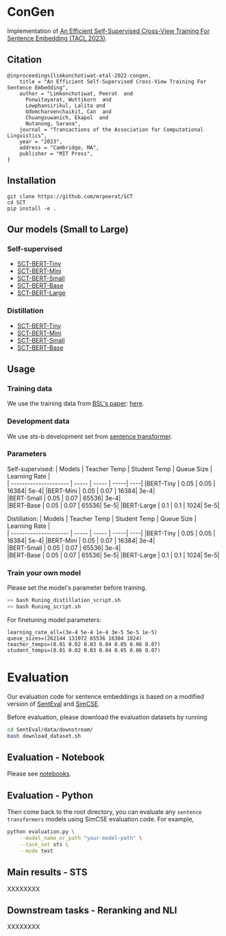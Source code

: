 # ConGen
Implementation of [An Efficient Self-Supervised Cross-View Training For Sentence Embedding (TACL 2023)]().

## Citation
```
@inproceedings{limkonchotiwat-etal-2022-congen,
    title = "An Efficient Self-Supervised Cross-View Training For Sentence Embedding",
    author = "Limkonchotiwat, Peerat  and
      Ponwitayarat, Wuttikorn  and
      Lowphansirikul, Lalita and
      Udomcharoenchaikit, Can  and
      Chuangsuwanich, Ekapol  and
      Nutanong, Sarana",
    journal = "Transactions of the Association for Computational Linguistics",
    year = "2023",
    address = "Cambridge, MA",
    publisher = "MIT Press",
}
```

## Installation
```
git clone https://github.com/mrpeerat/SCT
cd SCT
pip install -e .
``` 

## Our models (Small to Large)
### Self-supervised
- [SCT-BERT-Tiny]()
- [SCT-BERT-Mini]()
- [SCT-BERT-Small]()
- [SCT-BERT-Base]()
- [SCT-BERT-Large]()
### Distillation
- [SCT-BERT-Tiny]()
- [SCT-BERT-Mini]()
- [SCT-BERT-Small]()
- [SCT-BERT-Base]()


## Usage
### Training data
We use the training data from [BSL's paper](https://aclanthology.org/2021.acl-long.402.pdf): [here](https://drive.google.com/file/d/1HeqsEChDr7i_kxbdJvmVaRMSFKDRnFBY/view?usp=sharing).

### Development data
We use sts-b development set from [sentence transformer](https://sbert.net/datasets/stsbenchmark.tsv.gz).

### Parameters
Self-supervised:
| Models  | Teacher Temp | Student Temp | Queue Size | Learning Rate |   
| --------------------- | ----- | ----- | -----| ----|
|BERT-Tiny              | 0.05  | 0.05  | 16384| 5e-4|
|BERT-Mini              | 0.05  | 0.07  | 16384| 3e-4|  
|BERT-Small             | 0.05  | 0.07  | 65536| 3e-4|  
|BERT-Base              | 0.05  | 0.07  | 65536| 5e-5| 
|BERT-Large             |  0.1  |  0.1  |  1024| 5e-5| 

Distillation:
| Models  | Teacher Temp | Student Temp | Queue Size | Learning Rate |   
| --------------------- | ----- | ----- | -----| ----|
|BERT-Tiny              | 0.05  | 0.05  | 16384| 5e-4|
|BERT-Mini              | 0.05  | 0.07  | 16384| 3e-4|  
|BERT-Small             | 0.05  | 0.07  | 65536| 3e-4|  
|BERT-Base              | 0.05  | 0.07  | 65536| 5e-5| 
|BERT-Large             |  0.1  |  0.1  |  1024| 5e-5| 

### Train your own model
Please set the model's parameter before training.
```bash
>> bash Runing_distillation_script.sh
>> bash Runing_script.sh
```

For finetuning model parameters: 
```
learning_rate_all=(3e-4 5e-4 1e-4 3e-5 5e-5 1e-5)
queue_sizes=(262144 131072 65536 16384 1024)
teacher_temps=(0.01 0.02 0.03 0.04 0.05 0.06 0.07)
student_temps=(0.01 0.02 0.03 0.04 0.05 0.06 0.07)
```

# Evaluation
Our evaluation code for sentence embeddings is based on a modified version of [SentEval](https://github.com/facebookresearch/SentEval) and [SimCSE](https://github.com/princeton-nlp/SimCSE).

Before evaluation, please download the evaluation datasets by running
```bash
cd SentEval/data/downstream/
bash download_dataset.sh
```

## Evaluation - Notebook
Please see [notebooks]().

## Evaluation - Python
Then come back to the root directory, you can evaluate any `sentence transformers` models using SimCSE evaluation code. For example,
```bash
python evaluation.py \
    --model_name_or_path "your-model-path" \
    --task_set sts \
    --mode test
```

## Main results - STS
XXXXXXXX

## Downstream tasks - Reranking and NLI
XXXXXXXX
